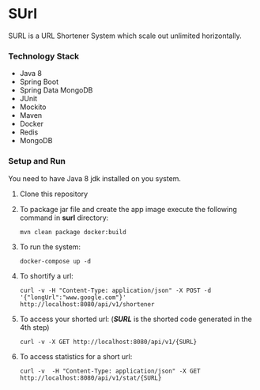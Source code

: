 # SUrl
SURL is a URL Shortener System which scale out unlimited horizontally.

### Technology Stack

* Java 8
* Spring Boot
* Spring Data MongoDB
* JUnit
* Mockito
* Maven
* Docker
* Redis
* MongoDB

### Setup and Run

You need to have Java 8 jdk installed on you system.

1. Clone this repository
2. To package jar file and create the app image execute the following command in **surl** directory:
    ```
    mvn clean package docker:build
    ```
3. To run the system:

    ```
    docker-compose up -d 
    ```

4. To shortify a url:

    ```
    curl -v -H "Content-Type: application/json" -X POST -d '{"longUrl":"www.google.com"}' http://localhost:8080/api/v1/shortener
    ``` 
5. To access your shorted url: (***SURL*** is the shorted code generated in the 4th step)
    ```
    curl -v -X GET http://localhost:8080/api/v1/{SURL}
    ```
6. To access statistics for a short url:

    ```
    curl -v  -H "Content-Type: application/json" -X GET http://localhost:8080/api/v1/stat/{SURL}
    ```